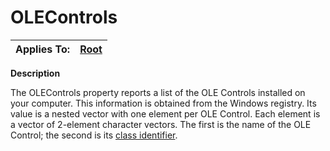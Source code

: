 




<h1 class="heading"><span class="name">OLEControls</span></h1>

| Applies To: | [Root](./root.md) |
| --- | ---  |


**Description**


The OLEControls property reports a list of the OLE Controls installed on your computer. This information is obtained from the Windows registry. Its value is a nested vector with one element per OLE Control. Each element is a vector of 2-element character vectors. The first is the name of the OLE Control; the second is its [class identifier](../Miscellaneous/Class%20Identifier%20CLSID.htm).



